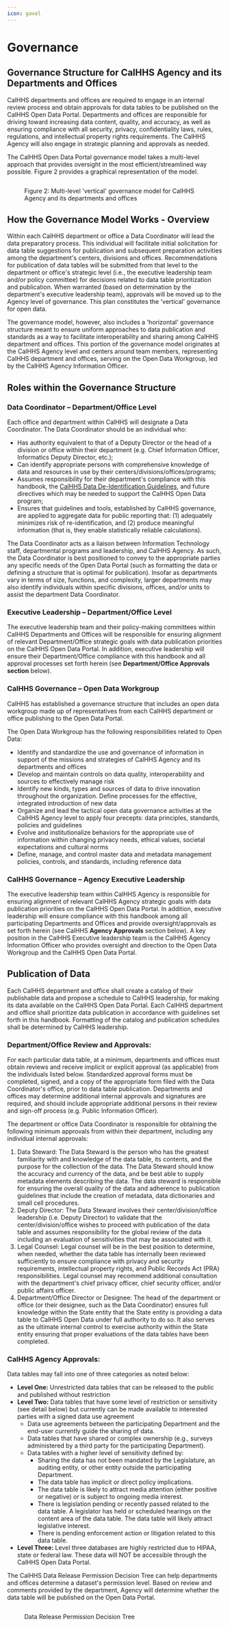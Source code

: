 ```yaml
---
icon: gavel
---
```


# Governance

## Governance Structure for CalHHS Agency and its Departments and Offices

CalHHS departments and offices are required to engage in an internal review process and obtain approvals for data tables to be published on the CalHHS Open Data Portal. Departments and offices are responsible for driving toward increasing data content, quality, and accuracy, as well as ensuring compliance with all security, privacy, confidentiality laws, rules, regulations, and intellectual property rights requirements. The CalHHS Agency will also engage in strategic planning and approvals as needed.

The CalHHS Open Data Portal governance model takes a multi-level approach that provides oversight in the most efficient/streamlined way possible. Figure 2 provides a graphical representation of the model.

<figure><img src="../.gitbook/assets/image (24).png" alt=""><figcaption><p>Figure 2: Multi-level 'vertical' governance model for CalHHS Agency and its departments and offices</p></figcaption></figure>

## How the Governance Model Works - Overview

Within each CalHHS department or office a Data Coordinator will lead the data preparatory process. This individual will facilitate initial solicitation for data table suggestions for publication and subsequent preparation activities among the department's centers, divisions and offices. Recommendations for publication of data tables will be submitted from that level to the department or office's strategic level (i.e., the executive leadership team and/or policy committee) for decisions related to data table prioritization and publication. When warranted (based on determination by the department's executive leadership team), approvals will be moved up to the Agency level of governance. This plan constitutes the 'vertical' governance for open data.

The governance model, however, also includes a 'horizontal' governance structure meant to ensure uniform approaches to data publication and standards as a way to facilitate interoperability and sharing among CalHHS department and offices. This portion of the governance model originates at the CalHHS Agency level and centers around team members, representing CalHHS department and offices, serving on the Open Data Workgroup, led by the CalHHS Agency Information Officer.

## Roles within the Governance Structure

### Data Coordinator – Department/Office Level

Each office and department within CalHHS will designate a Data Coordinator. The Data Coordinator should be an individual who:

* Has authority equivalent to that of a Deputy Director or the head of a division or office within their department (e.g. Chief Information Officer, Informatics Deputy Director, etc.);
* Can identify appropriate persons with comprehensive knowledge of data and resources in use by their centers/divisions/offices/programs;
* Assumes responsibility for their department's compliance with this handbook, the [CalHHS Data De-Identification Guidelines](broken-reference), and future directives which may be needed to support the CalHHS Open Data program;
* Ensures that guidelines and tools, established by CalHHS governance, are applied to aggregate data for public reporting that: (1) adequately minimizes risk of re-identification, and (2) produce meaningful information (that is, they enable statistically reliable calculations).

The Data Coordinator acts as a liaison between Information Technology staff, departmental programs and leadership, and CalHHS Agency. As such, the Data Coordinator is best positioned to convey to the appropriate parties any specific needs of the Open Data Portal (such as formatting the data or defining a structure that is optimal for publication). Insofar as departments vary in terms of size, functions, and complexity, larger departments may also identify individuals within specific divisions, offices, and/or units to assist the department Data Coordinator.

### Executive Leadership – Department/Office Level

The executive leadership team and their policy-making committees within CalHHS Departments and Offices will be responsible for ensuring alignment of relevant Department/Office strategic goals with data publication priorities on the CalHHS Open Data Portal. In addition, executive leadership will ensure their Department/Office compliance with this handbook and all approval processes set forth herein (see **Department/Office Approvals section** below).

### CalHHS Governance – Open Data Workgroup

CalHHS has established a governance structure that includes an open data workgroup made up of representatives from each CalHHS department or office publishing to the Open Data Portal.

The Open Data Workgroup has the following responsibilities related to Open Data:

* Identify and standardize the use and governance of information in support of the missions and strategies of CalHHS Agency and its departments and offices
* Develop and maintain controls on data quality, interoperability and sources to effectively manage risk
* Identify new kinds, types and sources of data to drive innovation throughout the organization. Define processes for the effective, integrated introduction of new data
* Organize and lead the tactical open data governance activities at the CalHHS Agency level to apply four precepts: data principles, standards, policies and guidelines
* Evolve and institutionalize behaviors for the appropriate use of information within changing privacy needs, ethical values, societal expectations and cultural norms
* Define, manage, and control master data and metadata management policies, controls, and standards, including reference data

### CalHHS Governance – Agency Executive Leadership

The executive leadership team within CalHHS Agency is responsible for ensuring alignment of relevant CalHHS Agency strategic goals with data publication priorities on the CalHHS Open Data Portal. In addition, executive leadership will ensure compliance with this handbook among all participating Departments and Offices and provide oversight/approvals as set forth herein (see CalHHS **Agency Approvals** section below). A key position in the CalHHS Executive leadership team is the CalHHS Agency Information Officer who provides oversight and direction to the Open Data Workgroup and the CalHHS Open Data Portal.

## Publication of Data

Each CalHHS department and office shall create a catalog of their publishable data and propose a schedule to CalHHS leadership, for making its data available on the CalHHS Open Data Portal. Each CalHHS department and office shall prioritize data publication in accordance with guidelines set forth in this handbook. Formatting of the catalog and publication schedules shall be determined by CalHHS leadership.

### Department/Office Review and Approvals:

For each particular data table, at a minimum, departments and offices must obtain reviews and receive implicit or explicit approval (as applicable) from the individuals listed below. Standardized approval forms must be completed, signed, and a copy of the appropriate form filed with the Data Coordinator's office, prior to data table publication. Departments and offices may determine additional internal approvals and signatures are required, and should include appropriate additional persons in their review and sign-off process (e.g. Public Information Officer).

The department or office Data Coordinator is responsible for obtaining the following minimum approvals from within their department, including any individual internal approvals:

1. Data Steward: The Data Steward is the person who has the greatest familiarity with and knowledge of the data table, its contents, and the purpose for the collection of the data. The Data Steward should know the accuracy and currency of the data, and be best able to supply metadata elements describing the data. The data steward is responsible for ensuring the overall quality of the data and adherence to publication guidelines that include the creation of metadata, data dictionaries and small cell procedures.
2. Deputy Director: The Data Steward involves their center/division/office leadership (i.e. Deputy Director) to validate that the center/division/office wishes to proceed with publication of the data table and assumes responsibility for the global review of the data including an evaluation of sensitivities that may be associated with it.
3. Legal Counsel: Legal counsel will be in the best position to determine, when needed, whether the data table has internally been reviewed sufficiently to ensure compliance with privacy and security requirements, intellectual property rights, and Public Records Act (PRA) responsibilities. Legal counsel may recommend additional consultation with the department's chief privacy officer, chief security officer, and/or public affairs officer.
4. Department/Office Director or Designee: The head of the department or office (or their designee, such as the Data Coordinator) ensures full knowledge within the State entity that the State entity is providing a data table to CalHHS Open Data under full authority to do so. It also serves as the ultimate internal control to exercise authority within the State entity ensuring that proper evaluations of the data tables have been completed.

### CalHHS Agency Approvals:

Data tables may fall into one of three categories as noted below:

* **Level One:** Unrestricted data tables that can be released to the public and published without restriction
* **Level Two:** Data tables that have some level of restriction or sensitivity (see detail below) but currently can be made available to interested parties with a signed data use agreement
  * Data use agreements between the participating Department and the end-user currently guide the sharing of data.
  * Data tables that have shared or complex ownership (e.g., surveys administered by a third party for the participating Department).
  * Data tables with a higher level of sensitivity defined by:
    * Sharing the data has not been mandated by the Legislature, an auditing entity, or other entity outside the participating Department.
    * The data table has implicit or direct policy implications.
    * The data table is likely to attract media attention (either positive or negative) or is subject to ongoing media interest.
    * There is legislation pending or recently passed related to the data table. A legislator has held or scheduled hearings on the content area of the data table. The data table will likely attract legislative interest.
    * There is pending enforcement action or litigation related to this data table.
* **Level Three:** Level three databases are highly restricted due to HIPAA, state or federal law. These data will NOT be accessible through the CalHHS Open Data Portal.

The CalHHS Data Release Permission Decision Tree can help departments and offices determine a dataset's permission level. Based on review and comments provided by the department, Agency will determine whether the data table will be published on the Open Data Portal.

<figure><img src="../.gitbook/assets/Decision_Matrix.png" alt=""><figcaption><p>Data Release Permission Decision Tree</p></figcaption></figure>

